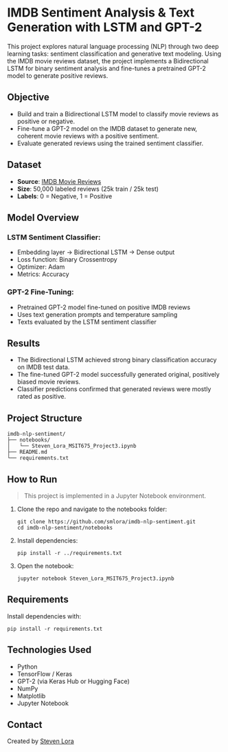 # IMDB Sentiment Analysis & Text Generation with LSTM and GPT-2

This project explores natural language processing (NLP) through two deep learning tasks: sentiment classification and generative text modeling. Using the IMDB movie reviews dataset, the project implements a Bidirectional LSTM for binary sentiment analysis and fine-tunes a pretrained GPT-2 model to generate positive reviews.

## Objective

- Build and train a Bidirectional LSTM model to classify movie reviews as positive or negative.
- Fine-tune a GPT-2 model on the IMDB dataset to generate new, coherent movie reviews with a positive sentiment.
- Evaluate generated reviews using the trained sentiment classifier.

## Dataset

- **Source**: [IMDB Movie Reviews](https://keras.io/api/datasets/imdb/)
- **Size**: 50,000 labeled reviews (25k train / 25k test)
- **Labels**: 0 = Negative, 1 = Positive

## Model Overview

### LSTM Sentiment Classifier:
- Embedding layer → Bidirectional LSTM → Dense output
- Loss function: Binary Crossentropy
- Optimizer: Adam
- Metrics: Accuracy

### GPT-2 Fine-Tuning:
- Pretrained GPT-2 model fine-tuned on positive IMDB reviews
- Uses text generation prompts and temperature sampling
- Texts evaluated by the LSTM sentiment classifier

## Results

- The Bidirectional LSTM achieved strong binary classification accuracy on IMDB test data.
- The fine-tuned GPT-2 model successfully generated original, positively biased movie reviews.
- Classifier predictions confirmed that generated reviews were mostly rated as positive.

## Project Structure

```
imdb-nlp-sentiment/
├── notebooks/
│   └── Steven_Lora_MSIT675_Project3.ipynb
├── README.md
└── requirements.txt
```

## How to Run

> This project is implemented in a Jupyter Notebook environment.

1. Clone the repo and navigate to the notebooks folder:
   ```
   git clone https://github.com/smlora/imdb-nlp-sentiment.git
   cd imdb-nlp-sentiment/notebooks
   ```

2. Install dependencies:
   ```
   pip install -r ../requirements.txt
   ```

3. Open the notebook:
   ```
   jupyter notebook Steven_Lora_MSIT675_Project3.ipynb
   ```

## Requirements

Install dependencies with:

```
pip install -r requirements.txt
```

## Technologies Used

- Python
- TensorFlow / Keras
- GPT-2 (via Keras Hub or Hugging Face)
- NumPy
- Matplotlib
- Jupyter Notebook

## Contact

Created by [Steven Lora](https://www.linkedin.com/in/smlora/)
